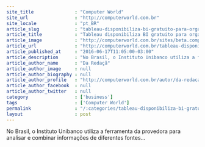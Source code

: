 ```yaml
---
site_title               : "Computer World"
site_url                 : "http://computerworld.com.br"
site_locale              : "pt_BR"
article_slug             : "tableau-disponibiliza-bi-gratuito-para-organizacoes-sem-fins-lucrativos"
article_title            : "Tableau disponibiliza BI gratuito para organizações sem fins lucrativos"
article_image            : "http://computerworld.com.br/sites/beta.computerworld.com.br/files/news_articles/analytics_bi_intelligence.jpg"
article_url              : "http://computerworld.com.br/tableau-disponibiliza-bi-gratuito-para-organizacoes-sem-fins-lucrativos"
article_published_at     : "2016-06-17T11:05:00-03:00"
article_description      : "No Brasil, o Instituto Unibanco utiliza a ferramenta da provedora para analisar e combinar informações de diferentes fontes..."
article_author_name      : "Da Redaçã"
article_author_image     : null
article_author_biography : null
article_author_profile   : "http://computerworld.com.br/autor/da-redacao"
article_author_facebook  : null
article_author_twitter   : null
category                 : ['business']
tags                     : ['Computer World']
permalink                : "/:categories/tableau-disponibiliza-bi-gratuito-para-organizacoes-sem-fins-lucrativos/"
layout                   : post
---
```


No Brasil, o Instituto Unibanco utiliza a ferramenta da provedora para analisar e combinar informações de diferentes fontes...
